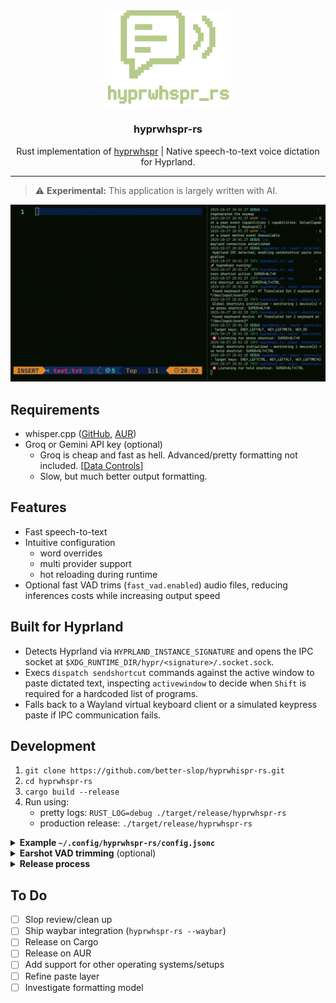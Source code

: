 <div align="center">
  <img src="assets/logo.png" alt="hyprwhspr-rs logo" width="200" />
  <h3>hyprwhspr-rs</h3>
  <p>Rust implementation of <a href="https://github.com/goodroot/hyprwhspr">hyprwhspr</a> | Native speech-to-text voice dictation for Hyprland.</p>
</div>
<hr />

> ⚠️ **Experimental:** This application is largely written with AI.

![hyprwhspr-rs demo](assets/hyprwhspr-rs-demo.gif)

## Requirements

- whisper.cpp ([GitHub](https://github.com/ggml-org/whisper.cpp), [AUR](https://aur.archlinux.org/packages/whisper.cpp))
- Groq or Gemini API key (optional)
  - Groq is cheap and fast as hell. Advanced/pretty formatting not included. [[Data Controls](https://console.groq.com/settings/data-controls)]
  - Slow, but much better output formatting.

## Features

- Fast speech-to-text
- Intuitive configuration
  - word overrides
  - multi provider support
  - hot reloading during runtime
- Optional fast VAD trims (`fast_vad.enabled`) audio files, reducing inferences costs while increasing output speed

## Built for Hyprland

- Detects Hyprland via `HYPRLAND_INSTANCE_SIGNATURE` and opens the IPC socket at `$XDG_RUNTIME_DIR/hypr/<signature>/.socket.sock`.
- Execs `dispatch sendshortcut` commands against the active window to paste dictated text, inspecting `activewindow` to decide when `Shift` is required for a hardcoded list of programs.
- Falls back to a Wayland virtual keyboard client or a simulated keypress paste if IPC communication fails.

## Development

1. `git clone https://github.com/better-slop/hyprwhispr-rs.git`
2. `cd hyprwhspr-rs`
3. `cargo build --release`
4. Run using:
    - pretty logs: `RUST_LOG=debug ./target/release/hyprwhspr-rs`
    - production release: `./target/release/hyprwhspr-rs`

<details>
  <summary><strong>Example <code>~/.config/hyprwhspr-rs/config.jsonc</code></strong></summary>

```jsonc
{
  "shortcuts": {
    "press": "SUPER+ALT+D",
    "hold": "SUPER+ALT+CTRL",
  },
  "word_overrides": {
    "under score": "_",
    "em dash": "—",
    "equal": "=",
    "at sign": "@",
    "pound": "#",
    "hashtag": "#",
    "hash tag": "#",
    "newline": "\n",
    "Omarkey": "Omarchy",
    "dot": ".",
    "Hyperland": "hyprland",
    "hyperland": "hyprland",
  },
  "audio_feedback": true, // Play start/stop sounds while recording
  "start_sound_volume": 0.1, // 0.1 - 1.0
  "stop_sound_volume": 0.1, // 0.1 - 1.0
  "start_sound_path": null, // Optional custom audio asset overrides
  "stop_sound_path": null, // Optional custom audio asset overrides
  "auto_copy_clipboard": true, // Automatically copy the final transcription to the clipboard
  "shift_paste": false, // Whether to force shift paste
  "paste_hints": {
    "shift": [
      // Optional list of Hyprland window classes that should always paste with Ctrl+Shift+V
    ]
  },
  "audio_device": null, // Force a specific input device index (null uses system default)
  "fast_vad": {
    "enabled": false, // Enable Earshot fast VAD trimming
    "profile": "aggressive", // quality | low_bitrate | aggressive | very_aggressive (lowercase only, serde-enforced; default aggressive)
    "min_speech_ms": 120, // Minimum detected speech before keeping a segment
    "silence_timeout_ms": 500, // Drop silence longer than this (ms)
    "pre_roll_ms": 120, // Audio to keep before speech to avoid clipping words
    "post_roll_ms": 150, // Audio to keep after speech before trimming
    "volatility_window": 24, // Frames observed for adaptive aggressiveness (30 ms per frame, matches FRAME_MS in src/audio/vad.rs)
    "volatility_increase_threshold": 0.35, // Bump profile when toggles exceed this ratio
    "volatility_decrease_threshold": 0.12 // Relax profile when toggles stay below this ratio
  },
  "vad": {
    "enabled": false, // Toggles Silero VAD inside whisper.cpp
    "model": "ggml-silero-v5.1.2.bin", // Path or filename for the ggml Silero VAD model (ggml-silero-v5.1.2.bin)
    // Probability threshold for deciding a frame is speech. Higher = fewer false positives, but may miss quiet speech.
    "threshold": 0.5,
    // Minimum contiguous speech duration (ms) to accept. Increase to ignore quick clicks/taps.
    "min_speech_ms": 250,
    // Minimum silence gap (ms) required to end a speech segment. Raise if mid-sentence pauses are being split.
    "min_silence_ms": 120,
    // Maximum speech duration (seconds) before forcing a cut. Use Infinity to leave unlimited.
    "max_speech_s": 15.0,
    // Extra padding (ms) added before/after detected speech so words aren't clipped.
    "speech_pad_ms": 80,
    // Overlap ratio between segments (seconds). Higher overlap helps smooth transitions at the cost of a little extra decode time.
    "samples_overlap": 0.1,
  },
  "transcription": {
    "provider": "whisper_cpp", // whisper_cpp | groq | gemini
    "request_timeout_secs": 45,
    "max_retries": 2,
    "whisper_cpp": {
      "prompt": "Transcribe as technical documentation with proper capitalization, acronyms, and technical terminology. Do not add punctuation.",
      "model": "large-v3-turbo-q8_0", // Whisper model to use (must exist in specified directories)
      "threads": 4, // CPU threads dedicated to whisper.cpp
      "gpu_layers": 999, // Number of layers to keep on GPU (999 = auto/GPU preferred)
      "fallback_cli": false, // Fallback to whisper-cli (uses CPU)
      "no_speech_threshold": 0.6, // Whisper's "no speech" confidence gate
      "models_dirs": [
        "~/.config/hyprwhspr-rs/models"
      ] // Directories to search for models
    },
    "groq": {
      "model": "whisper-large-v3-turbo",
      "endpoint": "https://api.groq.com/openai/v1/audio/transcriptions",
      "prompt": "Transcribe as technical documentation with proper capitalization, acronyms, and technical terminology. Do not add punctuation."
    },
    "gemini": {
      "model": "gemini-2.5-flash-preview-09-2025",
      "endpoint": "https://generativelanguage.googleapis.com/v1beta/models",
      "temperature": 0.0,
      "max_output_tokens": 1024,
      "prompt": "Transcribe as technical documentation with proper capitalization, acronyms, and technical terminology. Do not add punctuation."
    }
  }
}
```

</details>

<details>
  <summary><strong>Earshot VAD trimming</strong> (optional)</summary>

The default build ships with the [`earshot`](https://crates.io/crates/earshot) VoiceActivityDetector baked in. Toggle
`fast_vad.enabled` in your config to trim silence before any provider (whisper.cpp, Groq, Gemini) sees the audio.

- Operates on the 16 kHz PCM emitted by the capture layer and shares the trimmed buffer across all providers.
- Drops silent stretches longer than the configured timeout while keeping configurable pre-roll and post-roll padding so
  word edges remain intact.
- Adapts Earshot’s aggressiveness based on recent speech/silence volatility—fewer uploads when the room is noisy.
- If an entire recording is silent, the app short-circuits the upload path instead of dispatching an empty request.

All other fields in the `fast_vad` block map directly to the trimmer’s behaviour, so you can tune aggressiveness without
recompiling.

</details>

<details>
  <summary><strong>Release process</strong></summary>

Releases are tag-driven and automated by GitHub Actions. Runtime builds continue to rely on a local `whisper.cpp` installation, so validate that dependency before shipping a version.

1. Install the tooling once: `cargo install cargo-release git-cliff`.
2. For prereleases run `cargo release --no-dev-version --pre-release alpha` (append `--execute` when ready to push). This updates the changelog, creates the tag (`vX.Y.Z-alpha.N`), and prepares artifacts.
3. Push with `git push --follow-tags`. The `release` workflow builds the binary, publishes the GitHub prerelease, and attaches the tarball plus checksum.
4. When stabilizing, run `cargo release --execute` to cut, tag, and push the final version. The same workflow publishes the crate to crates.io because stable tags omit the prerelease suffix.

> Define `CRATES_IO_TOKEN` in the repository secrets with publish-only permissions so the workflow can push stable releases to crates.io.

</details>

## To Do

- [ ] Slop review/clean up
- [ ] Ship waybar integration (`hyprwhspr-rs --waybar`)
- [ ] Release on Cargo
- [ ] Release on AUR
- [ ] Add support for other operating systems/setups
- [ ] Refine paste layer
- [ ] Investigate formatting model
